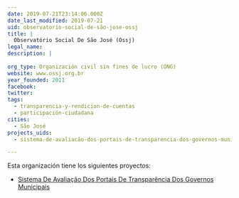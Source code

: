 ```yaml
---
date: 2019-07-21T23:14:06.000Z
date_last_modified: 2019-07-21
uid: observatorio-social-de-são-jose-ossj
title: |
  Observatório Social De São José (Ossj)
legal_name: 
description: |
  
org_type: Organización civil sin fines de lucro (ONG)
website: www.ossj.org.br
year_founded: 2011
facebook: 
twitter: 
tags:
  - transparencia-y-rendicion-de-cuentas
  - participación-ciudadana
cities: 
  - São José
projects_uids:
  - sistema-de-avaliacão-dos-portais-de-transparencia-dos-governos-municipais

---
```


Esta organización tiene los siguientes proyectos:

- [Sistema De Avaliação Dos Portais De Transparência Dos Governos Municipais](/proyectos/sistema-de-avaliacão-dos-portais-de-transparencia-dos-governos-municipais)
